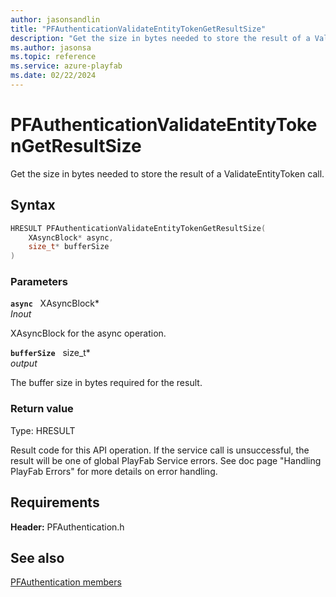 ```yaml
---
author: jasonsandlin
title: "PFAuthenticationValidateEntityTokenGetResultSize"
description: "Get the size in bytes needed to store the result of a ValidateEntityToken call."
ms.author: jasonsa
ms.topic: reference
ms.service: azure-playfab
ms.date: 02/22/2024
---
```


# PFAuthenticationValidateEntityTokenGetResultSize  

Get the size in bytes needed to store the result of a ValidateEntityToken call.  

## Syntax  
  
```cpp
HRESULT PFAuthenticationValidateEntityTokenGetResultSize(  
    XAsyncBlock* async,  
    size_t* bufferSize  
)  
```  
  
### Parameters  
  
**`async`** &nbsp; XAsyncBlock*  
*_Inout_*  
  
XAsyncBlock for the async operation.  
  
**`bufferSize`** &nbsp; size_t*  
*output*  
  
The buffer size in bytes required for the result.  
  
  
### Return value
Type: HRESULT
  
Result code for this API operation. If the service call is unsuccessful, the result will be one of global PlayFab Service errors. See doc page "Handling PlayFab Errors" for more details on error handling.
  
  
## Requirements  
  
**Header:** PFAuthentication.h
  
## See also  
[PFAuthentication members](../pfauthentication_members.md)  

  
  
